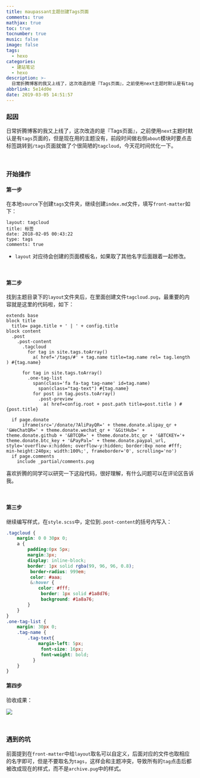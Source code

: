 ```yaml
---
title: maupassant主题创建Tags页面
comments: true
mathjax: true
toc: true
tocnumber: true
music: false
image: false
tags:
  - hexo
categories: 
  - 建站笔记
  - hexo
description: >-
  日常折腾博客的我又上线了，这次改造的是『Tags页面』，之前使用next主题时默认是有tags页面的，但是现在用的主题没有，前段时间做右侧about模块时要点击标签跳转到/tags页面就做了个很简陋的tagcloud，今天花时间优化一下。
abbrlink: 5e14d0e
date: 2019-03-05 14:51:57
---
```




### 起因

日常折腾博客的我又上线了，这次改造的是『Tags页面』，之前使用`next`主题时默认是有`tags`页面的，但是现在用的主题没有，前段时间做右侧`about`模块时要点击标签跳转到`/tags`页面就做了个很简陋的`tagcloud`，今天花时间优化一下。

​      

### 开始操作

#### 第一步

在本地`source`下创建`tags`文件夹，继续创建`index.md`文件，填写`front-matter`如下：

```
layout: tagcloud
title: 标签
date: 2018-02-05 00:43:22
type: tags
comments: true
```

* `layout` 对应待会创建的页面模板名，如果取了其他名字后面跟着一起修改。

​          

#### 第二步

找到主题目录下的`layout`文件夹后，在里面创建文件`tagcloud.pug`，最重要的内容就是这里的代码啦，如下：

```jade
extends base
block title
  title= page.title + ' | ' + config.title
block content
  .post
    .post-content
      .tagcloud
        for tag in site.tags.toArray()
          a( href='/tags/#' + tag.name title=tag.name rel= tag.length ) #{tag.name}

      for tag in site.tags.toArray()
        .one-tag-list
          span(class='fa fa-tag tag-name' id=tag.name) 
            span(class="tag-text") #{tag.name}
          for post in tag.posts.toArray()
            .post-preview
              a( href=config.root + post.path title=post.title ) #{post.title}

  if page.donate
      iframe(src='/donate/?AliPayQR=' + theme.donate.alipay_qr + '&WeChatQR=' + theme.donate.wechat_qr + '&GitHub=' + theme.donate.github + '&BTCQR=' + theme.donate.btc_qr + '&BTCKEY='+ theme.donate.btc_key + '&PayPal=' + theme.donate.paypal_url, style='overflow-x:hidden; overflow-y:hidden; border:0xp none #fff; min-height:240px; width:100%;', frameborder='0', scrolling='no')
  if page.comments
    include _partial/comments.pug

```

喜欢折腾的同学可以研究一下这段代码，很好理解，有什么问题可以在评论区告诉我。

​          

#### 第三步

继续编写样式，在`style.scss`中，定位到`.post-content`的括号内写入：

```scss
.tagcloud {
	margin: 0 0 30px 0;
	a {
		padding:0px 5px;
		margin:3px;
		display: inline-block;
		border: 1px solid rgba(99, 96, 96, 0.8);
         border-radius: 999em;
         color: #aaa;
         &:hover {
			color: #fff;
             border: 1px solid #1a8d76;
             background: #1a8a76;
		}
	}
}
.one-tag-list {
    margin: 30px 0;
    .tag-name {
		.tag-text{
			margin-left: 5px;
             font-size: 16px;
             font-weight: bold;
          }
    }
}
```



#### 第四步

验收成果：

![](https://photo.hushhw.cn/images/Snipaste_2019-03-05_15-10-51.png)

​       

### 遇到的坑

前面提到在`front-matter`中给`layout`取名可以自定义，后面对应的文件也取相应的名字即可，但是不要取名为`tags`，这样会和主题冲突，导致所有的`tag`点击后都被改成现在的样式，而不是`archive.pug`中的样式。

​          

